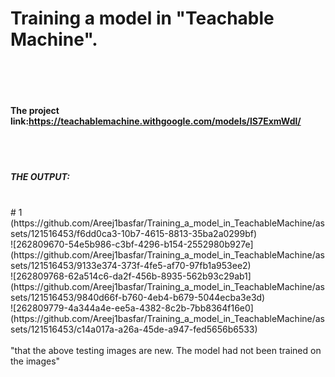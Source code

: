 # Training a model in "Teachable Machine".<br><br><br>
#### The project link:https://teachablemachine.withgoogle.com/models/lS7ExmWdl/
<br><br>
##### THE OUTPUT:
<br>
# 1
<br>
(https://github.com/Areej1basfar/Training_a_model_in_TeachableMachine/assets/121516453/f6dd0ca3-10b7-4615-8813-35ba2a0299bf)
<br>
![262809670-54e5b986-c3bf-4296-b154-2552980b927e](https://github.com/Areej1basfar/Training_a_model_in_TeachableMachine/assets/121516453/9133e374-373f-4fe5-af70-97fb1a953ee2)
<br>
![262809768-62a514c6-da2f-456b-8935-562b93c29ab1](https://github.com/Areej1basfar/Training_a_model_in_TeachableMachine/assets/121516453/9840d66f-b760-4eb4-b679-5044ecba3e3d)
<br>
![262809779-4a344a4e-ee5a-4382-8c2b-7bb8364f16e0](https://github.com/Areej1basfar/Training_a_model_in_TeachableMachine/assets/121516453/c14a017a-a26a-45de-a947-fed5656b6533)
<br><br>
"that the above testing images are new. The model had not been trained on the images"
